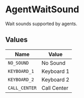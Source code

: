# AgentWaitSound

Wait sounds supported by agents.


## Values

| Name          | Value         |
| ------------- | ------------- |
| `NO_SOUND`    | No Sound      |
| `KEYBOARD_1`  | Keyboard 1    |
| `KEYBOARD_2`  | Keyboard 2    |
| `CALL_CENTER` | Call Center   |